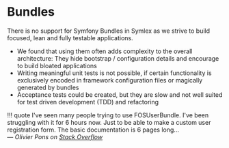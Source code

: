 # Bundles

There is no support for Symfony Bundles in Symlex as we strive to build focused, lean and fully testable applications.

  - We found that using them often adds complexity to the overall architecture: They hide bootstrap / configuration details and encourage to build bloated applications 
  - Writing meaningful unit tests is not possible, if certain functionality is exclusively encoded in framework 
    configuration files or magically generated by bundles
  - Acceptance tests could be created, but they are slow and not well suited for test driven development (TDD) and refactoring

!!! quote
    I've seen many people trying to use FOSUserBundle.
    I've been struggling with it for 6 hours now. Just to be able to make a custom user registration form. 
    The basic documentation is 6 pages long...<br>
    ― *Olivier Pons on [Stack Overflow](http://stackoverflow.com/questions/19064719/fosuserbundle-what-is-the-point)*